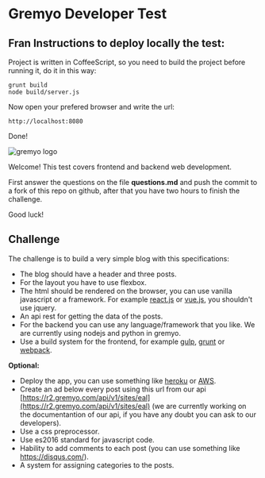 # Gremyo Developer Test

## Fran Instructions to deploy locally the test:
Project is written in CoffeeScript, so you need to build the project before running it, do it in this way:
```
grunt build
node build/server.js
```
Now open your prefered browser and write the url:
```
http://localhost:8080
```

Done!


![gremyo logo](http://i.imgur.com/XqXUlvv.png)

Welcome! This test covers frontend and backend web development.

First answer the questions on the file **questions.md** and push the commit to a fork of this repo on github, after that you have two hours to finish the challenge.

Good luck!


## Challenge

The challenge is to build a very simple blog with this specifications:

* The blog should have a header and three posts.
* For the layout you have to use flexbox.
* The html should be rendered on the browser, you can use vanilla javascript or a framework. For example [react.js](https://facebook.github.io/react/) or [vue.js](https://vuejs.org/), you shouldn't use jquery.
* An api rest for getting the data of the posts.
* For the backend you can use any language/framework that you like. We are currently using nodejs and python in gremyo.
* Use a build system for the frontend, for example [gulp](http://gulpjs.com/), [grunt](http://gruntjs.com/) or [webpack](https://webpack.github.io/).

**Optional:**

* Deploy the app, you can use something like [heroku](https://www.heroku.com/) or [AWS](https://aws.amazon.com/es/).
* Create an ad below every post using this url from our api [https://r2.gremyo.com/api/v1/sites/eal](https://r2.gremyo.com/api/v1/sites/eal) (we are currently working on the documentantion of our api, if you have any doubt you can ask to our developers).
* Use a css preprocessor.
* Use es2016 standard for javascript code.
* Hability to add comments to each post (you can use something like https://disqus.com/).
* A system for assigning categories to the posts.
